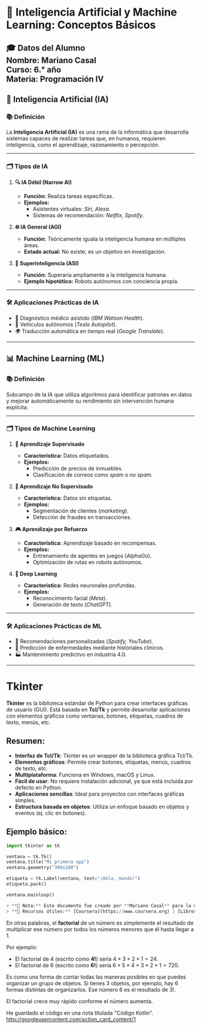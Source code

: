 # 🤖 Inteligencia Artificial y Machine Learning: Conceptos Básicos  
**🎓 Datos del Alumno**  
**Nombre:** Mariano Casal  
**Curso:** 6.° año  
**Materia:** Programación IV  
---

## 🧠 **Inteligencia Artificial (IA)**  

### 📚 Definición  
La **Inteligencia Artificial (IA)** es una rama de la informática que desarrolla sistemas capaces de realizar tareas que, en humanos, requieren inteligencia, como el aprendizaje, razonamiento o percepción.  

---

### 🗂️ Tipos de IA  
1. **🔍 IA Débil (Narrow AI)**  
   - **Función:** Realiza tareas específicas.  
   - **Ejemplos:**  
     - Asistentes virtuales: *Siri, Alexa*.  
     - Sistemas de recomendación: *Netflix, Spotify*.  

2. **🌐 IA General (AGI)**  
   - **Función:** Teóricamente iguala la inteligencia humana en múltiples áreas.  
   - **Estado actual:** No existe; es un objetivo en investigación.  

3. **🚀 Superinteligencia (ASI)**  
   - **Función:** Superaría ampliamente a la inteligencia humana.  
   - **Ejemplo hipotético:** Robots autónomos con conciencia propia.  

---

### 🛠️ Aplicaciones Prácticas de IA  
- 🏥 Diagnóstico médico asistido (*IBM Watson Health*).  
- 🚗 Vehículos autónomos (*Tesla Autopilot*).  
- 🌍 Traducción automática en tiempo real (*Google Translate*).  

---

## 📊 **Machine Learning (ML)**  

### 📚 Definición  
Subcampo de la IA que utiliza algoritmos para identificar patrones en datos y mejorar automáticamente su rendimiento sin intervención humana explícita.  

---

### 🗂️ Tipos de Machine Learning  
1. **🔖 Aprendizaje Supervisado**  
   - **Característica:** Datos etiquetados.  
   - **Ejemplos:**  
     - Predicción de precios de inmuebles.  
     - Clasificación de correos como *spam* o *no spam*.  

2. **🧩 Aprendizaje No Supervisado**  
   - **Característica:** Datos sin etiquetas.  
   - **Ejemplos:**  
     - Segmentación de clientes (*marketing*).  
     - Detección de fraudes en transacciones.  

3. **🎮 Aprendizaje por Refuerzo**  
   - **Característica:** Aprendizaje basado en recompensas.  
   - **Ejemplos:**  
     - Entrenamiento de agentes en juegos (*AlphaGo*).  
     - Optimización de rutas en robots autónomos.  

4. **🧠 Deep Learning**  
   - **Característica:** Redes neuronales profundas.  
   - **Ejemplos:**  
     - Reconocimiento facial (*Meta*).  
     - Generación de texto (*ChatGPT*).  

---

### 🛠️ Aplicaciones Prácticas de ML  
- 🎵 Recomendaciones personalizadas (*Spotify, YouTube*).  
- 💊 Predicción de enfermedades mediante historiales clínicos.  
- 🏭 Mantenimiento predictivo en industria 4.0.  

---
# Tkinter

**Tkinter** es la biblioteca estándar de Python para crear interfaces gráficas de usuario (GUI). Está basada en **Tcl/Tk** y permite desarrollar aplicaciones con elementos gráficos como ventanas, botones, etiquetas, cuadros de texto, menús, etc.

## Resumen:
- **Interfaz de Tcl/Tk**: Tkinter es un wrapper de la biblioteca gráfica Tcl/Tk.
- **Elementos gráficos**: Permite crear botones, etiquetas, menús, cuadros de texto, etc.
- **Multiplataforma**: Funciona en Windows, macOS y Linux.
- **Fácil de usar**: No requiere instalación adicional, ya que está incluida por defecto en Python.
- **Aplicaciones sencillas**: Ideal para proyectos con interfaces gráficas simples.
- **Estructura basada en objetos**: Utiliza un enfoque basado en objetos y eventos (ej. clic en botones).

## Ejemplo básico:

```python
import tkinter as tk

ventana = tk.Tk()
ventana.title("Mi primera app")
ventana.geometry("300x200")

etiqueta = tk.Label(ventana, text="¡Hola, mundo!")
etiqueta.pack()

ventana.mainloop()

> **📌 Nota:** Este documento fue creado por **Mariano Casal** para la materia **Programación IV** (6.° año).  
> **🔗 Recursos útiles:** [Coursera](https://www.coursera.org) | [Libros de IA](https://www.amazon.com)  

```


En otras palabras, el **factorial** de un número es simplemente el resultado de multiplicar ese número por todos los números menores que él hasta llegar a 1.

Por ejemplo:

* El factorial de 4 (escrito como **4!**) sería $4 \times 3 \times 2 \times 1 = 24$.
* El factorial de 6 (escrito como **6!**) sería $6 \times 5 \times 4 \times 3 \times 2 \times 1 = 720$.

Es como una forma de contar todas las maneras posibles en que puedes organizar un grupo de objetos. Si tienes 3 objetos, por ejemplo, hay 6 formas distintas de organizarlos. Ese número 6 es el resultado de $3!$.

El factorial crece muy rápido conforme el número aumenta.




He guardado el código en una nota titulada "Código Kotlin".
http://googleusercontent.com/action_card_content/1
